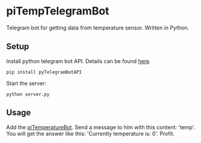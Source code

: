 # piTempTelegramBot
Telegram bot for getting data from temperature sensor. Written in Python.

## Setup
Install python telegram bot API. Details can be found [here](https://github.com/eternnoir/pyTelegramBotAPI#writing-your-first-bot).
```
pip install pyTelegramBotAPI
```
Start the server:
```
python server.py
```
## Usage
Add the [piTemperatureBot](telegram.me/piTemperatureBot).
Send a message to him with this content: 'temp'.
You will get the answer like this: 'Currently temperature is: 0'.
Profit.
